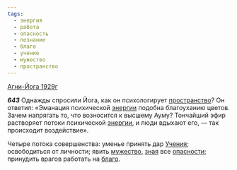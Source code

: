 ```yaml
---
tags:
  - энергия
  - работа
  - опасность
  - познание
  - благо
  - учение
  - мужество
  - пространство
---
```


[Агни-Йога 1929г](https://127.0.0.1:4002/agni/1929)

___643___
Однажды спросили Йога, как он психологирует [пространство](../../../tags/#пространство)? Он ответил: «Эманация психической [энергии](../../../tags/#энергия) подобна благоуханию цветов. Зачем напрягать то, что возносится к высшему Ауму? Тончайший эфир растворяет потоки психической [энергии](../../../tags/#энергия), и люди вдыхают его, — так происходит воздействие».   

Четыре потока совершенства: уменье принять дар [Учения](../../../tags/#учение); освободиться от личности; явить [мужество](../../../tags/#мужество), [зная](../../../tags/#познание) все [опасности](../../../tags/#опасность); принудить врагов работать на [благо](../../../tags/#благо).